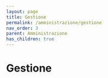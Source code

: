 ```yaml
---
layout: page
title: Gestione
permalink: /amministrazione/gestione
nav_order: 3
parent: Amministrazione
has_children: true
---
```


# Gestione
